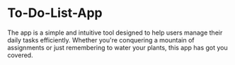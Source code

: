 # To-Do-List-App
The app is a simple and intuitive tool designed to help users manage their daily tasks efficiently. Whether you're conquering a mountain of assignments or just remembering to water your plants, this app has got you covered.
